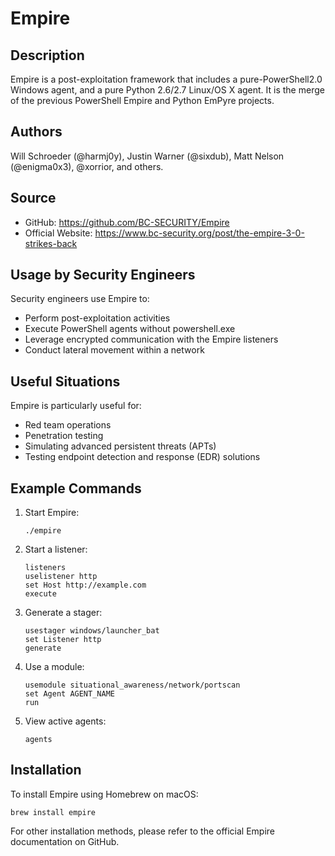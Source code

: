 # Empire

## Description
Empire is a post-exploitation framework that includes a pure-PowerShell2.0 Windows agent, and a pure Python 2.6/2.7 Linux/OS X agent. It is the merge of the previous PowerShell Empire and Python EmPyre projects.

## Authors
Will Schroeder (@harmj0y), Justin Warner (@sixdub), Matt Nelson (@enigma0x3), @xorrior, and others.

## Source
- GitHub: https://github.com/BC-SECURITY/Empire
- Official Website: https://www.bc-security.org/post/the-empire-3-0-strikes-back

## Usage by Security Engineers
Security engineers use Empire to:
- Perform post-exploitation activities
- Execute PowerShell agents without powershell.exe
- Leverage encrypted communication with the Empire listeners
- Conduct lateral movement within a network

## Useful Situations
Empire is particularly useful for:
- Red team operations
- Penetration testing
- Simulating advanced persistent threats (APTs)
- Testing endpoint detection and response (EDR) solutions

## Example Commands
1. Start Empire:
   ```
   ./empire
   ```

2. Start a listener:
   ```
   listeners
   uselistener http
   set Host http://example.com
   execute
   ```

3. Generate a stager:
   ```
   usestager windows/launcher_bat
   set Listener http
   generate
   ```

4. Use a module:
   ```
   usemodule situational_awareness/network/portscan
   set Agent AGENT_NAME
   run
   ```

5. View active agents:
   ```
   agents
   ```

## Installation
To install Empire using Homebrew on macOS:

```
brew install empire
```

For other installation methods, please refer to the official Empire documentation on GitHub.

